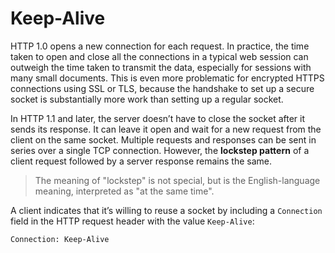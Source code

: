 # Keep-Alive

HTTP 1.0 opens a new connection for each request. In practice, the time taken to open and close all the connections in a typical web session can outweigh the time taken to transmit the data, especially for sessions with many small documents. This is even more problematic for encrypted HTTPS connections using SSL or TLS, because the handshake to set up a secure socket is substantially more work than setting up a regular socket.

In HTTP 1.1 and later, the server doesn’t have to close the socket after it sends its response. It can leave it open and wait for a new request from the client on the same socket. Multiple requests and responses can be sent in series over a single TCP connection. However, the **lockstep pattern** of a client request followed by a server response remains the same.

> The meaning of "lockstep" is not special, but is the English-language meaning, interpreted as "at the same time".

A client indicates that it’s willing to reuse a socket by including a `Connection` field in the HTTP request header with the value `Keep-Alive`:

```txt
Connection: Keep-Alive
```
